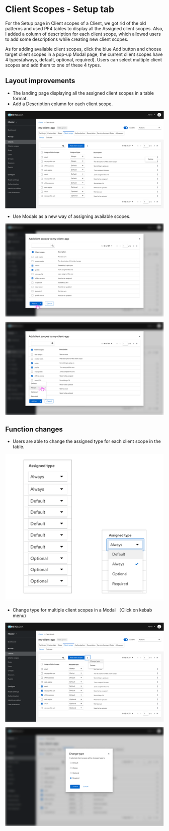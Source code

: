 # Client Scopes - Setup tab

For the Setup page in Client scopes of a Client, we got rid of the old patterns and used PF4 tables to display all the Assigned client scopes. Also, I added a column of description for each client scope, which allowed users to add some descriptions while creating new client scopes.

As for adding available client scopes, click the blue Add button and choose target client scopes in a pop-up Modal page, the current client scopes have 4 types(always, default, optional, required). Users can select multiple client scopes and add them to one of these 4 types.

## Layout improvements

* The landing page displaying all the assigned client scopes in a table format.
* Add a Description column for each client scope.

![clientscope-home](./_images/clientscope-home.png)


* Use Modals as a new way of assigning available scopes.

![clientscope-assign](./_images/clientscope-assign.png)

![clientscope-assign2](./_images/clientscope-assign2.png)


## Function changes

* Users are able to change the assigned type for each client scope in the table.

![Assign-dropdowns](./_images/assign-dropdowns.png)

* Change type for multiple client scopes in a Modal （Click on kebab menu)

![clientscope-changetype1](./_images/clientscope-changetype1.png)

![clientscope-changetype2](./_images/clientscope-changetype2.png)
